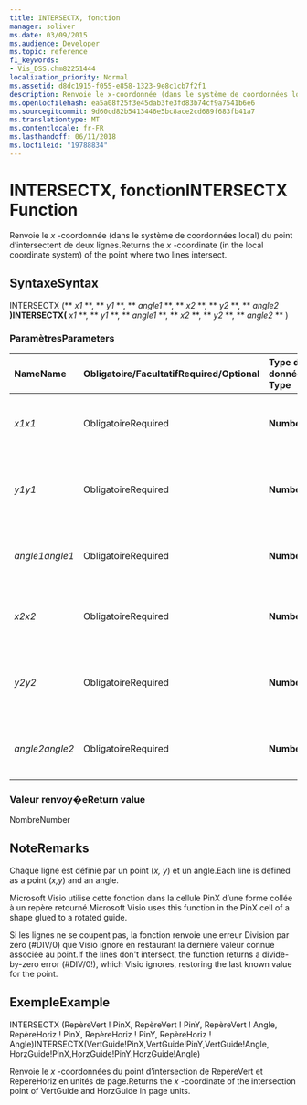 ```yaml
---
title: INTERSECTX, fonction
manager: soliver
ms.date: 03/09/2015
ms.audience: Developer
ms.topic: reference
f1_keywords:
- Vis_DSS.chm82251444
localization_priority: Normal
ms.assetid: d8dc1915-f055-e858-1323-9e8c1cb7f2f1
description: Renvoie le x-coordonnée (dans le système de coordonnées local) du point d’intersectent de deux lignes.
ms.openlocfilehash: ea5a08f25f3e45dab3fe3fd83b74cf9a7541b6e6
ms.sourcegitcommit: 9d60cd82b5413446e5bc8ace2cd689f683fb41a7
ms.translationtype: MT
ms.contentlocale: fr-FR
ms.lasthandoff: 06/11/2018
ms.locfileid: "19788834"
---
```

# <a name="intersectx-function"></a><span data-ttu-id="ae6c0-103">INTERSECTX, fonction</span><span class="sxs-lookup"><span data-stu-id="ae6c0-103">INTERSECTX Function</span></span>

<span data-ttu-id="ae6c0-104">Renvoie le *x* -coordonnée (dans le système de coordonnées local) du point d’intersectent de deux lignes.</span><span class="sxs-lookup"><span data-stu-id="ae6c0-104">Returns the  *x*  -coordinate (in the local coordinate system) of the point where two lines intersect.</span></span> 
  
## <a name="syntax"></a><span data-ttu-id="ae6c0-105">Syntaxe</span><span class="sxs-lookup"><span data-stu-id="ae6c0-105">Syntax</span></span>

<span data-ttu-id="ae6c0-106">INTERSECTX (** *x1* **, ** *y1* **, ** *angle1* **, ** *x2* **, ** *y2* **, ** *angle2* **)</span><span class="sxs-lookup"><span data-stu-id="ae6c0-106">INTERSECTX(** *x1* **, ** *y1* **, ** *angle1* **, ** *x2* **, ** *y2* **, ** *angle2* ** )</span></span> 
  
### <a name="parameters"></a><span data-ttu-id="ae6c0-107">Paramètres</span><span class="sxs-lookup"><span data-stu-id="ae6c0-107">Parameters</span></span>

|<span data-ttu-id="ae6c0-108">**Name**</span><span class="sxs-lookup"><span data-stu-id="ae6c0-108">**Name**</span></span>|<span data-ttu-id="ae6c0-109">**Obligatoire/Facultatif**</span><span class="sxs-lookup"><span data-stu-id="ae6c0-109">**Required/Optional**</span></span>|<span data-ttu-id="ae6c0-110">**Type de données**</span><span class="sxs-lookup"><span data-stu-id="ae6c0-110">**Data Type**</span></span>|<span data-ttu-id="ae6c0-111">**Description**</span><span class="sxs-lookup"><span data-stu-id="ae6c0-111">**Description**</span></span>|
|:-----|:-----|:-----|:-----|
| <span data-ttu-id="ae6c0-112">_x1_</span><span class="sxs-lookup"><span data-stu-id="ae6c0-112">_x1_</span></span> <br/> |<span data-ttu-id="ae6c0-113">Obligatoire</span><span class="sxs-lookup"><span data-stu-id="ae6c0-113">Required</span></span>  <br/> |<span data-ttu-id="ae6c0-114">**Number**</span><span class="sxs-lookup"><span data-stu-id="ae6c0-114">**Number**</span></span> <br/> |<span data-ttu-id="ae6c0-115">_X_-coordonnées d’un point sur la première ligne.</span><span class="sxs-lookup"><span data-stu-id="ae6c0-115">The  _x_-coordinate of a point on the first line.</span></span>  <br/> |
| <span data-ttu-id="ae6c0-116">_y1_</span><span class="sxs-lookup"><span data-stu-id="ae6c0-116">_y1_</span></span> <br/> |<span data-ttu-id="ae6c0-117">Obligatoire</span><span class="sxs-lookup"><span data-stu-id="ae6c0-117">Required</span></span>  <br/> |<span data-ttu-id="ae6c0-118">**Number**</span><span class="sxs-lookup"><span data-stu-id="ae6c0-118">**Number**</span></span> <br/> |<span data-ttu-id="ae6c0-119">La valeur _y_-coordonnées d’un point sur la première ligne.</span><span class="sxs-lookup"><span data-stu-id="ae6c0-119">The  _y_-coordinate of a point on the first line.</span></span>  <br/> |
| <span data-ttu-id="ae6c0-120">_angle1_</span><span class="sxs-lookup"><span data-stu-id="ae6c0-120">_angle1_</span></span> <br/> |<span data-ttu-id="ae6c0-121">Obligatoire</span><span class="sxs-lookup"><span data-stu-id="ae6c0-121">Required</span></span>  <br/> |<span data-ttu-id="ae6c0-122">**Number**</span><span class="sxs-lookup"><span data-stu-id="ae6c0-122">**Number**</span></span> <br/> | <span data-ttu-id="ae6c0-123">Valeur de la cellule Angle de la première ligne.</span><span class="sxs-lookup"><span data-stu-id="ae6c0-123">The value of the Angle cell for the first line.</span></span>  <br/> |
| <span data-ttu-id="ae6c0-124">_x2_</span><span class="sxs-lookup"><span data-stu-id="ae6c0-124">_x2_</span></span> <br/> |<span data-ttu-id="ae6c0-125">Obligatoire</span><span class="sxs-lookup"><span data-stu-id="ae6c0-125">Required</span></span>  <br/> |<span data-ttu-id="ae6c0-126">**Number**</span><span class="sxs-lookup"><span data-stu-id="ae6c0-126">**Number**</span></span> <br/> |<span data-ttu-id="ae6c0-127">_X_-coordonnées d’un point sur la deuxième ligne.</span><span class="sxs-lookup"><span data-stu-id="ae6c0-127">The  _x_-coordinate of a point on the second line.</span></span>  <br/> |
| <span data-ttu-id="ae6c0-128">_y2_</span><span class="sxs-lookup"><span data-stu-id="ae6c0-128">_y2_</span></span> <br/> |<span data-ttu-id="ae6c0-129">Obligatoire</span><span class="sxs-lookup"><span data-stu-id="ae6c0-129">Required</span></span>  <br/> |<span data-ttu-id="ae6c0-130">**Number**</span><span class="sxs-lookup"><span data-stu-id="ae6c0-130">**Number**</span></span> <br/> |<span data-ttu-id="ae6c0-131">La valeur _y_-coordonnées d’un point sur la deuxième ligne.</span><span class="sxs-lookup"><span data-stu-id="ae6c0-131">The  _y_-coordinate of a point on the second line.</span></span>  <br/> |
| <span data-ttu-id="ae6c0-132">_angle2_</span><span class="sxs-lookup"><span data-stu-id="ae6c0-132">_angle2_</span></span> <br/> |<span data-ttu-id="ae6c0-133">Obligatoire</span><span class="sxs-lookup"><span data-stu-id="ae6c0-133">Required</span></span>  <br/> |<span data-ttu-id="ae6c0-134">**Number**</span><span class="sxs-lookup"><span data-stu-id="ae6c0-134">**Number**</span></span> <br/> |<span data-ttu-id="ae6c0-135">Valeur de la cellule Angle de la deuxième ligne.</span><span class="sxs-lookup"><span data-stu-id="ae6c0-135">The value of the Angle cell for the second line.</span></span>  <br/> |
   
### <a name="return-value"></a><span data-ttu-id="ae6c0-136">Valeur renvoy�e</span><span class="sxs-lookup"><span data-stu-id="ae6c0-136">Return value</span></span>

<span data-ttu-id="ae6c0-137">Nombre</span><span class="sxs-lookup"><span data-stu-id="ae6c0-137">Number</span></span>
  
## <a name="remarks"></a><span data-ttu-id="ae6c0-138">Note</span><span class="sxs-lookup"><span data-stu-id="ae6c0-138">Remarks</span></span>

<span data-ttu-id="ae6c0-139">Chaque ligne est définie par un point (*x, y*) et un angle.</span><span class="sxs-lookup"><span data-stu-id="ae6c0-139">Each line is defined as a point (*x,y*) and an angle.</span></span> 
  
<span data-ttu-id="ae6c0-140">Microsoft Visio utilise cette fonction dans la cellule PinX d’une forme collée à un repère retourné.</span><span class="sxs-lookup"><span data-stu-id="ae6c0-140">Microsoft Visio uses this function in the PinX cell of a shape glued to a rotated guide.</span></span> 
  
<span data-ttu-id="ae6c0-141">Si les lignes ne se coupent pas, la fonction renvoie une erreur Division par zéro (#DIV/0) que Visio ignore en restaurant la dernière valeur connue associée au point.</span><span class="sxs-lookup"><span data-stu-id="ae6c0-141">If the lines don't intersect, the function returns a divide-by-zero error (#DIV/0!), which Visio ignores, restoring the last known value for the point.</span></span> 
  
## <a name="example"></a><span data-ttu-id="ae6c0-142">Exemple</span><span class="sxs-lookup"><span data-stu-id="ae6c0-142">Example</span></span>

<span data-ttu-id="ae6c0-143">INTERSECTX (RepèreVert ! PinX, RepèreVert ! PinY, RepèreVert ! Angle, RepèreHoriz ! PinX, RepèreHoriz ! PinY, RepèreHoriz ! Angle)</span><span class="sxs-lookup"><span data-stu-id="ae6c0-143">INTERSECTX(VertGuide!PinX,VertGuide!PinY,VertGuide!Angle, HorzGuide!PinX,HorzGuide!PinY,HorzGuide!Angle)</span></span> 
  
<span data-ttu-id="ae6c0-144">Renvoie le *x* -coordonnées du point d’intersection de RepèreVert et RepèreHoriz en unités de page.</span><span class="sxs-lookup"><span data-stu-id="ae6c0-144">Returns the  *x*  -coordinate of the intersection point of VertGuide and HorzGuide in page units.</span></span> 
  

